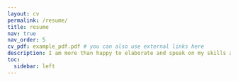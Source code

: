 ```yaml
---
layout: cv
permalink: /resume/
title: resume
nav: true
nav_order: 5
cv_pdf: example_pdf.pdf # you can also use external links here
description: I am more than happy to elaborate and speak on my skills and experience. Feel free to reach out!
toc:
  sidebar: left
---
```

